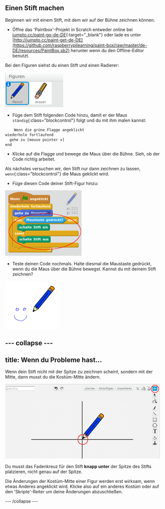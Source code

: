 ## Einen Stift machen

Beginnen wir mit einem Stift, mit dem wir auf der Bühne zeichnen können.

+ Öffne das 'Paintbox'-Projekt in Scratch entweder online bei [jumpto.cc/paint-go-de-DE](https://scratch.mit.edu/projects/227798520/#editor){:target="_blank"} oder lade es unter [http://jumpto.cc/paint-get-de-DE](https://github.com/raspberrypilearning/paint-box/raw/master/de-DE/resources/PaintBox.sb2) herunter wenn du den Offline-Editor benutzt.

Bei den Figuren siehst du einen Stift und einen Radierer:

![screenshot](images/paint-starter.png)

+ Füge dem Stift folgenden Code hinzu, damit er der Maus `ständig`{:class="blockcontrol"} folgt und du mit ihm malen kannst:

```blocks
    Wenn die grüne Flagge angeklickt
wiederhole fortlaufend 
  gehe zu [mouse pointer v]
end
```

+ Klicke auf die Flagge und bewege die Maus über die Bühne. Sieh, ob der Code richtig arbeitet.

Als nächstes versuchen wir, den Stift nur dann zeichnen zu lassen, `wenn`{:class="blockcontrol"} die Maus geklickt wird.

+ Füge diesen Code deiner Stift-Figur hinzu:

![screenshot](images/paint-pencil-draw-code.png)

+ Teste deinen Code nochmals. Halte diesmal die Maustaste gedrückt, wenn du die Maus über die Bühne bewegst. Kannst du mit deinem Stift zeichnen?

![screenshot](images/paint-draw.png)

--- collapse ---
---
title: Wenn du Probleme hast...
---
Wenn dein Stift nicht mit der Spitze zu zeichnen scheint, sondern mit der Mitte, dann musst du die Kostüm-Mitte ändern.

![Kostüm-Mitte](images/costume-center.png)

Du musst das Fadenkreuz für den Stift **knapp unter** der Spitze des Stifts platzieren, nicht genau auf der Spitze.

Die Änderungen der Kostüm-Mitte einer Figur werden erst wirksam, wenn etwas Anderes angeklickt wird. Klicke also auf ein anderes Kostüm oder auf den 'Skripte'-Reiter um deine Änderungen abzuschließen.

--- /collapse ---

